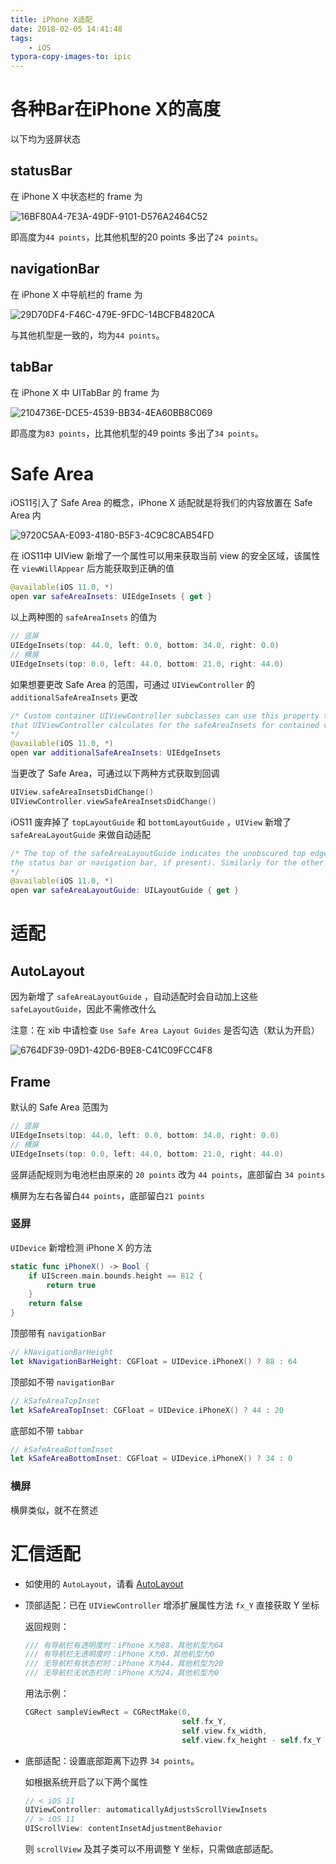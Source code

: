 ```yaml
---
title: iPhone X适配
date: 2018-02-05 14:41:48
tags:
	- iOS
typora-copy-images-to: ipic
---
```


# 各种Bar在iPhone X的高度

以下均为竖屏状态

## statusBar

在 iPhone X 中状态栏的 frame 为

![16BF80A4-7E3A-49DF-9101-D576A2464C52](https://ws1.sinaimg.cn/large/006tKfTcgy1fo5lqbllxvj30bg00smx8.jpg)

即高度为`44 points`，比其他机型的20 points 多出了`24 points`。

<!-- more -->

## navigationBar

在 iPhone X 中导航栏的 frame 为

![29D70DF4-F46C-479E-9FDC-14BCFB4820CA](https://ws4.sinaimg.cn/large/006tKfTcgy1fo5mmainrpj30at00fa9z.jpg)

与其他机型是一致的，均为`44 points`。

## tabBar

在 iPhone X 中 UITabBar 的 frame 为

![2104736E-DCE5-4539-BB34-4EA60BB8C069](https://ws1.sinaimg.cn/large/006tKfTcgy1fo5meblfttj309q00e0sn.jpg)

即高度为`83 points`，比其他机型的49 points 多出了`34 points`。

# Safe Area

iOS11引入了 Safe Area 的概念，iPhone X 适配就是将我们的内容放置在 Safe Area 内

![9720C5AA-E093-4180-B5F3-4C9C8CAB54FD](https://ws2.sinaimg.cn/large/006tKfTcgy1fo5kvbcwuaj30fh0aa3yk.jpg)

在 iOS11中 UIView 新增了一个属性可以用来获取当前 view 的安全区域，该属性在 `viewWillAppear` 后方能获取到正确的值

```Swift
@available(iOS 11.0, *)
open var safeAreaInsets: UIEdgeInsets { get }
```

以上两种图的 `safeAreaInsets` 的值为

```swift
// 竖屏
UIEdgeInsets(top: 44.0, left: 0.0, bottom: 34.0, right: 0.0)
// 横屏
UIEdgeInsets(top: 0.0, left: 44.0, bottom: 21.0, right: 44.0)
```

如果想要更改 Safe Area 的范围，可通过 `UIViewController` 的 `additionalSafeAreaInsets` 更改

```swift
/* Custom container UIViewController subclasses can use this property to add to the overlay
that UIViewController calculates for the safeAreaInsets for contained view controllers.
*/
@available(iOS 11.0, *)
open var additionalSafeAreaInsets: UIEdgeInsets
```

当更改了 Safe Area，可通过以下两种方式获取到回调

```swift
UIView.safeAreaInsetsDidChange()
UIViewController.viewSafeAreaInsetsDidChange()
```

iOS11 废弃掉了 `topLayoutGuide` 和 `bottomLayoutGuide` ，`UIView` 新增了 `safeAreaLayoutGuide` 来做自动适配

```swift
/* The top of the safeAreaLayoutGuide indicates the unobscured top edge of the view (e.g, not behind
the status bar or navigation bar, if present). Similarly for the other edges.
*/
@available(iOS 11.0, *)
open var safeAreaLayoutGuide: UILayoutGuide { get }
```

# 适配

## AutoLayout

因为新增了 `safeAreaLayoutGuide` ，自动适配时会自动加上这些 `safeLayoutGuide`，因此不需修改什么

注意：在 xib 中请检查 `Use Safe Area Layout Guides` 是否勾选（默认为开启）

![6764DF39-09D1-42D6-B9E8-C41C09FCC4F8](https://ws4.sinaimg.cn/large/006tKfTcgy1fo5nxpglz6j307304vjrq.jpg)

## Frame

默认的 Safe Area 范围为

```swift
// 竖屏
UIEdgeInsets(top: 44.0, left: 0.0, bottom: 34.0, right: 0.0)
// 横屏
UIEdgeInsets(top: 0.0, left: 44.0, bottom: 21.0, right: 44.0)
```

竖屏适配规则为电池栏由原来的 `20 points` 改为 `44 points`，底部留白 `34 points`

横屏为左右各留白`44 points`，底部留白`21 points`

### 竖屏

`UIDevice` 新增检测 iPhone X 的方法

```swift
static func iPhoneX() -> Bool {
    if UIScreen.main.bounds.height == 812 {
        return true
    }
    return false
}
```

顶部带有 `navigationBar`

```swift
// kNavigationBarHeight
let kNavigationBarHeight: CGFloat = UIDevice.iPhoneX() ? 88 : 64
```

顶部如不带 `navigationBar`

```swift
// kSafeAreaTopInset
let kSafeAreaTopInset: CGFloat = UIDevice.iPhoneX() ? 44 : 20
```

底部如不带 `tabbar`

```swift
// kSafeAreaBottomInset
let kSafeAreaBottomInset: CGFloat = UIDevice.iPhoneX() ? 34 : 0
```

### 横屏

横屏类似，就不在赘述

# 汇信适配

- 如使用的 `AutoLayout`，请看 [AutoLayout](#AutoLayout)


- 顶部适配：已在 `UIViewController` 增添扩展属性方法 `fx_Y` 直接获取 Y 坐标

  返回规则：

  ```swift
  /// 有导航栏有透明度时：iPhone X为88，其他机型为64
  /// 有导航栏无透明度时：iPhone X为0，其他机型为0
  /// 无导航栏有状态栏时：iPhone X为44，其他机型为20
  /// 无导航栏无状态栏时：iPhone X为24，其他机型为0
  ```

  用法示例：

  ```swift
  CGRect sampleViewRect = CGRectMake(0,
                                     self.fx_Y,
                                     self.view.fx_width,
                                     self.view.fx_height - self.fx_Y - 34);
  ```


- 底部适配：设置底部距离下边界 `34 points`。

  如根据系统开启了以下两个属性

  ```swift
  // < iOS 11
  UIViewController: automaticallyAdjustsScrollViewInsets
  // > iOS 11
  UIScrollView: contentInsetAdjustmentBehavior
  ```

  则 `scrollView` 及其子类可以不用调整 Y 坐标，只需做底部适配。

  ​